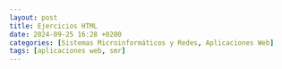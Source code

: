 ```yaml
---
layout: post
title: Ejercicios HTML
date: 2024-09-25 16:28 +0200
categories: [Sistemas Microinformáticos y Redes, Aplicaciones Web]
tags: [aplicaciones web, smr]
---
```

